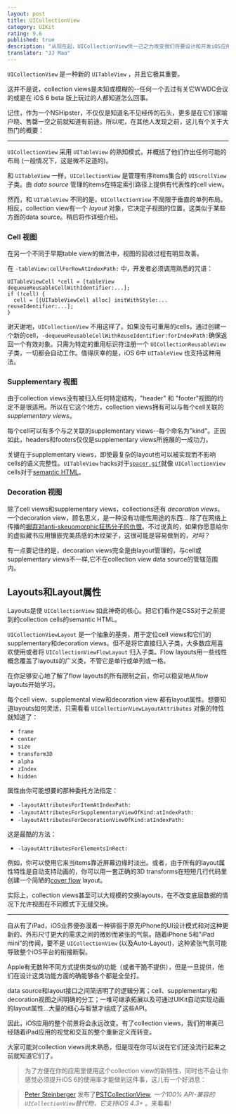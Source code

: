 ```yaml
---
layout: post
title: UICollectionView
category: UIKit
rating: 9.6
published: true
description: "从现在起，UICollectionView凭一己之力改变我们将要设计和开发iOS应用的方式。这并不是说，collection views是未知或模糊的。作为一个NSHipster，不仅仅是知道名不见经传的石头，更多是在它们家喻户晓、售罄一空之前就知道有前途。"
translator: "JJ Mao"
---
```


`UICollectionView` 是一种新的 `UITableView` ，并且它极其重要。

这并不是说，collection views是未知或模糊的--任何一个去过有关它WWDC会议的或是在 iOS 6 beta 版上玩过的人都知道怎么回事。

记住，作为一个NSHipster，不仅仅是知道名不见经传的石头，更多是在它们家喻户晓、售罄一空之前就知道有前途。所以呢，在其他人发现之前，这儿有个关于大热门的概要：

---

`UICollectionView` 采用 `UITableView` 的熟知模式，并概括了他们作出任何可能的布局 (一般情况下，这是微不足道的)。

和 `UITableView` 一样，`UICollectionView` 是管理有序items集合的 `UIScrollView` 子类。由 _data source_ 管理的items在特定索引路径上提供有代表性的cell view。


然而，和 `UITableView` 不同的是，`UICollectionView` 不局限于垂直的单列布局。相反，collection view有一个 _layout_  对象，它决定子视图的位置，这类似于某些方面的data source。稍后将作详细介绍。

### Cell 视图

在另一个不同于早期table view的做法中，视图的回收过程有明显改善。

在 `-tableView:cellForRowAtIndexPath:` 中，开发者必须调用熟悉的咒语：
~~~{objective-c}
UITableViewCell *cell = [tableView dequeueReusableCellWithIdentifier:...];
if (!cell) {
  cell = [[UITableViewCell alloc] initWithStyle:... reuseIdentifier:...];
}
~~~

谢天谢地，`UICollectionView` 不用这样了。如果没有可重用的cells，通过创建一个新的cell，`-dequeueReusableCellWithReuseIdentifier:forIndexPath:`确保返回一个有效对象。只需为特定的重用标识符注册一个 `UICollectionReusableView` 子类，一切都会自动工作。值得庆幸的是，iOS 6中 `UITableView` 也支持这种用法。

### Supplementary 视图

由于collection views没有被归入任何特定结构，"header" 和 "footer"视图的约定不是很适用。所以在它这个地方，collection views拥有可以与每个cell关联的
_supplementary views_。

每个cell可以有多个与之关联的supplementary views--每个命名为"kind"。正因如此，headers和footers仅仅是supplementary views所施展的一成功力。

关键在于supplementary views，即使最复杂的layout也可以被实现而不影响cells的语义完整性。`UITableView` hacks对于[`spacer.gif`](http://en.wikipedia.org/wiki/Spacer_GIF)就像 `UICollectionView` cells对于[semantic HTML](http://en.wikipedia.org/wiki/Semantic_HTML)。

### Decoration 视图

除了cell views和supplementary views，collections还有 _decoration views_。一个decoration view，顾名思义，是一种没有功能性用途的东西... 除了在网络上传播的[摒弃对anti-skeuomorphic狂热分子的仇恨](http://skeu.it)。不过说真的，如果你愿意给你的虚拟藏书应用镶嵌完美质感的木纹架子，这很可能是容易做到的，_对吗_？

有一点要记住的是，decoration views完全是由layout管理的，与cell或supplementary views不一样,它不在collection view data source的管辖范围内。

## Layouts和Layout属性

Layouts是使 `UICollectionView` 如此神奇的核心。把它们看作是CSS对于之前提到的collection cells的semantic HTML。

`UICollectionViewLayout` 是一个抽象的基类，用于定位cell views和它们的supplementary和decoration views。但不是将它直接归入子类，大多数应用喜欢使用或者将 `UICollectionViewFlowLayout` 归入子类。Flow layouts用一些线性概念覆盖了layouts的广义类，不管它是单行或单列或一格。

在你足够安心地了解了flow layouts的所有限制之前，你可以稳妥地从flow layouts开始学习。

每个cell view、supplemental view和decoration view 都有layout属性。想要知道layouts如何灵活，只需看看 `UICollectionViewLayoutAttributes` 对象的特性就知道了：

- `frame`
- `center`
- `size`
- `transform3D`
- `alpha`
- `zIndex`
- `hidden`

属性由你可能想要的那种委托方法指定：

- `-layoutAttributesForItemAtIndexPath:`
- `-layoutAttributesForSupplementaryViewOfKind:atIndexPath:`
- `-layoutAttributesForDecorationViewOfKind:atIndexPath:`

这是最酷的方法：

- `-layoutAttributesForElementsInRect:`

例如，你可以使用它来当items靠近屏幕边缘时淡出。或者，由于所有的layout属性特性是自动支持动画的，你可以用一套正确的3D transforms在短短几行代码里创建一个简陋的[cover flow](http://en.wikipedia.org/wiki/Cover_Flow) layout。

实际上，collection views甚至可以大规模的交换layouts，在不改变底层数据的情况下允许视图在不同模式下无缝交换。

---

自从有了iPad，iOS业界便弥漫着一种徘徊于原先iPhone的UI设计模式和对这种更新的、外形尺寸更大的需求之间的微妙而紧张的气氛。随着iPhone 5和"iPad mini"的传闻，要不是 `UICollectionView` (以及Auto-Layout)，这种紧张气氛可能导致整个iOS平台的衔接断裂。

Apple有无数种不同方式提供类似的功能（或者干脆不提供），但是一旦提供，他们在设计这类功能方面的确能够各个都是全垒打。

data source和layout接口之间简洁明了的逻辑分离；cell、supplementary和decoration视图之间明确的分工；一堆可继承拓展以及可通过UIKit自动实现动画的layout属性...大量的细心与智慧才组成了这些API。

因此，iOS应用的整个前景将会永远改变。有了collection views，我们的审美已经随着iPad应用的视觉和交互的整个重新定义而转变。

大家可能对collection views尚未熟悉，但是现在你可以说在它们还没流行起来之前就知道它们了。

>  为了方便在你的应用里使用这个collection view的新特性，同时也不会让你感觉必须提升iOS 6的使用率才能做到这件事，这儿有一个好消息：

> [Peter Steinberger](https://github.com/steipete) 发布了[PSTCollectionView](https://github.com/steipete/PSTCollectionView), _一个100% API-兼容的 `UICollectionView`替代物，它支持iOS 4.3+_ 。来看看!
